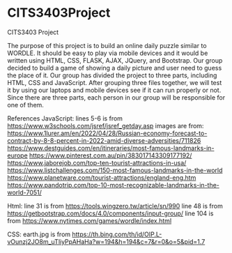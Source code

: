 # CITS3403Project
CITS3403 Project

The purpose of this project is to build an online daily puzzle similar to WORDLE. It should be easy to play via mobile devices and it would be written using HTML, CSS, FLASK, AJAX, JQuery, and Bootstrap. Our group decided to build a game of showing a daily picture and user need to guess the place of it.
Our group has divided the project to three parts, including HTML, CSS and JavaScript. After grouping three files together, we will test it by using our laptops and mobile devices see if it can run properly or not. Since there are three parts, each person in our group will be responsible for one of them.

References
JavaScript:
lines 5-6 is from https://www.w3schools.com/jsref/jsref_getday.asp 
images are from:
https://www.1lurer.am/en/2022/04/28/Russian-economy-forecast-to-contract-by-8-8-percent-in-2022-amid-diverse-adversities/711826
https://www.destguides.com/en/itineraries/most-famous-landmarks-in-europe
https://www.pinterest.com.au/pin/383017143309177192/
https://www.jaborejob.com/top-ten-tourist-attractions-in-usa/
https://www.listchallenges.com/150-most-famous-landmarks-in-the-world
https://www.planetware.com/tourist-attractions/england-eng.htm
https://www.pandotrip.com/top-10-most-recognizable-landmarks-in-the-world-7051/

Html:
line 31 is from https://tools.wingzero.tw/article/sn/990 
line 48 is from https://getbootstrap.com/docs/4.0/components/input-group/
line 104 is from https://www.nytimes.com/games/wordle/index.html 

CSS:
earth.jpg is from https://th.bing.com/th/id/OIP.L-vOunzj2JO8m_uTliyPpAHaHa?w=194&h=194&c=7&r=0&o=5&pid=1.7
